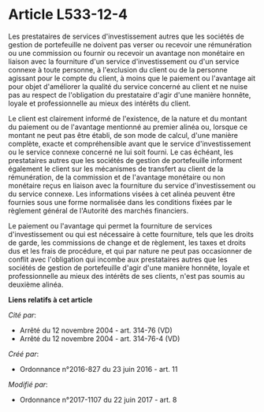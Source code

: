 # Article L533-12-4

Les prestataires de services d'investissement autres que les sociétés de gestion de portefeuille ne doivent pas verser ou
recevoir une rémunération ou une commission ou fournir ou recevoir un avantage non monétaire en liaison avec la fourniture
d'un service d'investissement ou d'un service connexe à toute personne, à l'exclusion du client ou de la personne agissant
pour le compte du client, à moins que le paiement ou l'avantage ait pour objet d'améliorer la qualité du service concerné au
client et ne nuise pas au respect de l'obligation du prestataire d'agir d'une manière honnête, loyale et professionnelle au
mieux des intérêts du client.

Le client est clairement informé de l'existence, de la nature et du montant du paiement ou de l'avantage mentionné au premier
alinéa ou, lorsque ce montant ne peut pas être établi, de son mode de calcul, d'une manière complète, exacte et
compréhensible avant que le service d'investissement ou le service connexe concerné ne lui soit fourni. Le cas échéant, les
prestataires autres que les sociétés de gestion de portefeuille informent également le client sur les mécanismes de transfert
au client de la rémunération, de la commission et de l'avantage monétaire ou non monétaire reçus en liaison avec la
fourniture du service d'investissement ou du service connexe. Les informations visées à cet alinéa peuvent être fournies sous
une forme normalisée dans les conditions fixées par le règlement général de l'Autorité des marchés financiers.

Le paiement ou l'avantage qui permet la fourniture de services d'investissement ou qui est nécessaire à cette fourniture,
tels que les droits de garde, les commissions de change et de règlement, les taxes et droits dus et les frais de procédure,
et qui par nature ne peut pas occasionner de conflit avec l'obligation qui incombe aux prestataires autres que les sociétés
de gestion de portefeuille d'agir d'une manière honnête, loyale et professionnelle au mieux des intérêts de ses clients,
n'est pas soumis au deuxième alinéa.

**Liens relatifs à cet article**

_Cité par_:

  - Arrêté du 12 novembre 2004 - art. 314-76 (VD)
  - Arrêté du 12 novembre 2004 - art. 314-76-4 (VD)

_Créé par_:

  - Ordonnance n°2016-827 du 23 juin 2016 - art. 11

_Modifié par_:

  - Ordonnance n°2017-1107 du 22 juin 2017 - art. 8
